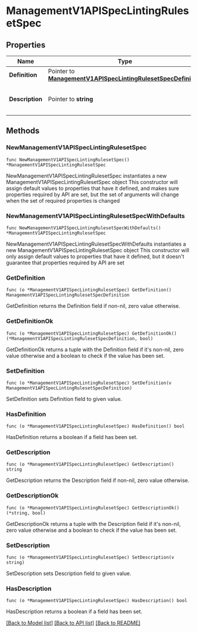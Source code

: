 # ManagementV1APISpecLintingRulesetSpec

## Properties

Name | Type | Description | Notes
------------ | ------------- | ------------- | -------------
**Definition** | Pointer to [**ManagementV1APISpecLintingRulesetSpecDefinition**](ManagementV1APISpecLintingRulesetSpecDefinition.md) |  | [optional] 
**Description** | Pointer to **string** | Description of the API spec linting ruleset. | [optional] 

## Methods

### NewManagementV1APISpecLintingRulesetSpec

`func NewManagementV1APISpecLintingRulesetSpec() *ManagementV1APISpecLintingRulesetSpec`

NewManagementV1APISpecLintingRulesetSpec instantiates a new ManagementV1APISpecLintingRulesetSpec object
This constructor will assign default values to properties that have it defined,
and makes sure properties required by API are set, but the set of arguments
will change when the set of required properties is changed

### NewManagementV1APISpecLintingRulesetSpecWithDefaults

`func NewManagementV1APISpecLintingRulesetSpecWithDefaults() *ManagementV1APISpecLintingRulesetSpec`

NewManagementV1APISpecLintingRulesetSpecWithDefaults instantiates a new ManagementV1APISpecLintingRulesetSpec object
This constructor will only assign default values to properties that have it defined,
but it doesn't guarantee that properties required by API are set

### GetDefinition

`func (o *ManagementV1APISpecLintingRulesetSpec) GetDefinition() ManagementV1APISpecLintingRulesetSpecDefinition`

GetDefinition returns the Definition field if non-nil, zero value otherwise.

### GetDefinitionOk

`func (o *ManagementV1APISpecLintingRulesetSpec) GetDefinitionOk() (*ManagementV1APISpecLintingRulesetSpecDefinition, bool)`

GetDefinitionOk returns a tuple with the Definition field if it's non-nil, zero value otherwise
and a boolean to check if the value has been set.

### SetDefinition

`func (o *ManagementV1APISpecLintingRulesetSpec) SetDefinition(v ManagementV1APISpecLintingRulesetSpecDefinition)`

SetDefinition sets Definition field to given value.

### HasDefinition

`func (o *ManagementV1APISpecLintingRulesetSpec) HasDefinition() bool`

HasDefinition returns a boolean if a field has been set.

### GetDescription

`func (o *ManagementV1APISpecLintingRulesetSpec) GetDescription() string`

GetDescription returns the Description field if non-nil, zero value otherwise.

### GetDescriptionOk

`func (o *ManagementV1APISpecLintingRulesetSpec) GetDescriptionOk() (*string, bool)`

GetDescriptionOk returns a tuple with the Description field if it's non-nil, zero value otherwise
and a boolean to check if the value has been set.

### SetDescription

`func (o *ManagementV1APISpecLintingRulesetSpec) SetDescription(v string)`

SetDescription sets Description field to given value.

### HasDescription

`func (o *ManagementV1APISpecLintingRulesetSpec) HasDescription() bool`

HasDescription returns a boolean if a field has been set.


[[Back to Model list]](../README.md#documentation-for-models) [[Back to API list]](../README.md#documentation-for-api-endpoints) [[Back to README]](../README.md)


